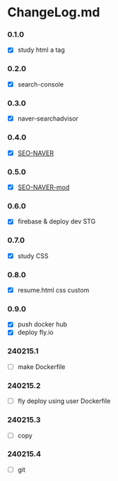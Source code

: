 # ChangeLog.md

### 0.1.0
- [x] study html a tag

### 0.2.0
- [x] search-console

### 0.3.0
- [x] naver-searchadvisor

### 0.4.0
- [x] [SEO-NAVER](https://github.com/choi3179/choi3179.github.io/issues/5)

### 0.5.0
- [x] [SEO-NAVER-mod](https://github.com/choi3179/choi3179.github.io/issues/5)

### 0.6.0
- [x] firebase & deploy dev STG

### 0.7.0
- [x] study CSS

### 0.8.0
- [x] resume.html css custom

### 0.9.0
- [x] push docker hub
- [x] deploy fly.io

### 240215.1
- [ ] make Dockerfile

### 240215.2
- [ ] fly deploy using user Dockerfile

### 240215.3
- [ ] copy

### 240215.4
- [ ] git
